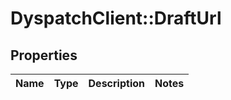 # DyspatchClient::DraftUrl

## Properties
Name | Type | Description | Notes
------------ | ------------- | ------------- | -------------


